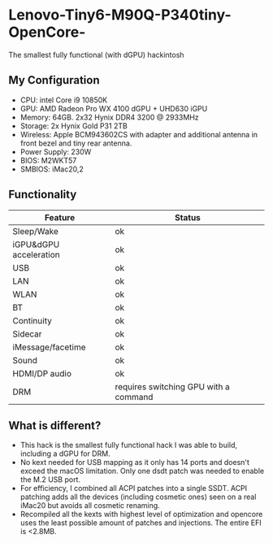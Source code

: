 # Lenovo-Tiny6-M90Q-P340tiny-OpenCore-
The smallest fully functional (with dGPU) hackintosh


## My Configuration

- CPU: intel Core i9 10850K
- GPU: AMD Radeon Pro WX 4100 dGPU + UHD630 iGPU
- Memory: 64GB. 2x32 Hynix DDR4 3200 @ 2933MHz
- Storage: 2x Hynix Gold P31 2TB
- Wireless: Apple BCM943602CS with adapter and additional antenna in front bezel and tiny rear antenna.
- Power Supply: 230W
- BIOS: M2WKT57
- SMBIOS: iMac20,2

## Functionality

|Feature|Status|
|-------|------|
|Sleep/Wake|ok|
|iGPU&dGPU acceleration|ok|
|USB|ok|
|LAN|ok|
|WLAN|ok|
|BT|ok|
|Continuity|ok|
|Sidecar|ok|
|iMessage/facetime|ok|
|Sound|ok|
|HDMI/DP audio|ok|
|DRM|requires switching GPU with a command|

## What is different?

- This hack is the smallest fully functional hack I was able to build, including a dGPU for DRM.
- No kext needed for USB mapping as it only has 14 ports and doesn't exceed the macOS limitation. Only one dsdt patch was needed to enable the M.2 USB port.
- For efficiency, I combined all ACPI patches into a single SSDT. ACPI patching adds all the devices (including cosmetic ones) seen on a real iMac20 but avoids all cosmetic renaming.
- Recompiled all the kexts with highest level of optimization and opencore uses the least possible amount of patches and injections. The entire EFI is <2.8MB.
